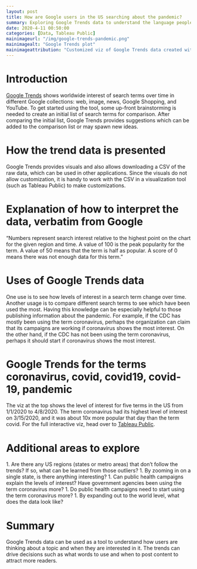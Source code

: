 ```yaml
---
layout: post
title: How are Google users in the US searching about the pandemic?
summary: Exploring Google Trends data to understand the language people are using about the pandemic
date: 2020-4-11 00:50:00   
categories: [Data, Tableau Public]
mainimageurl: "/img/google-trends-pandemic.png"
mainimagealt: "Google Trends plot"
mainimageattribution: "Customized viz of Google Trends data created with Tableau Public"
---
```


<h1 class="h4">Introduction</h1>
<p>
<a href="https://trends.google.com/trends/?geo=US" target="_blank">Google Trends</a> shows worldwide interest of search terms over time in different Google collections: web, image, news, Google Shopping, and YouTube.  To get started using the tool, some up-front brainstorming is needed to create an initial list of search terms for comparison.  After comparing the initial list, Google Trends provides suggestions which can be added to the comparison list or may spawn new ideas.
</p>

<h1 class="h4">How the trend data is presented</h1>
<p>
Google Trends provides visuals and also allows downloading a CSV of the raw data, which can be used in other applications.  Since the visuals do not allow customization, it is handy to work with the CSV in a visualization tool (such as Tableau Public) to make customizations.   
</p>

<h1 class="h4">Explanation of how to interpret the data, verbatim from Google </h1>
<p>
“Numbers represent search interest relative to the highest point on the chart for the given region and time. A value of 100 is the peak popularity for the term. A value of 50 means that the term is half as popular. A score of 0 means there was not enough data for this term.”
</p>

<h1 class="h4">Uses of Google Trends data</h1>
<p>
One use is to see how levels of interest in a search term change over time.  Another usage is to compare different search terms to see which have been used the most.  Having this knowledge can be especially helpful to those publishing information about the pandemic.  For example, if the CDC has mostly been using the term coronavirus, perhaps the organization can claim that its campaigns are working if coronavirus shows the most interest.  On the other hand, if the CDC has not been using the term coronavirus, perhaps it should start if coronavirus shows the most interest. 
</p>

<h1 class="h4">Google Trends for the terms coronavirus, covid, covid19, covid-19, pandemic</h1>  
<p>
The viz at the top shows the level of interest for five terms in the US from 1/1/2020 to 4/8/2020.  The term coronavirus had its highest level of interest on 3/15/2020, and it was about 10x more popular that day than the term covid.  For the full interactive viz, head over to <a href="https://public.tableau.com/profile/heather.woods2839#!/vizhome/GoogleTrendsPandemic/Dashboard1" target="_blank">Tableau Public</a>.
</p>

<h1 class="h4">Additional areas to explore</h1> 
1. Are there any US regions (states or metro areas) that don’t follow the trends?   If so, what can be learned from those outliers?
1. By zooming in on a single state, is there anything interesting? 
1. Can public health campaigns explain the levels of interest?  Have government agencies been using the term coronavirus more?  
1. Do public health campaigns need to start using the term coronavirus more? 
1. By expanding out to the world level, what does the data look like? 

<h1 class="h4">Summary</h1>  
<p>
  Google Trends data can be used as a tool to understand how users are thinking about a topic and when they are interested in it.  The trends can drive decisions such as what words to use and when to post content to attract more readers.  
</p>





